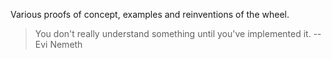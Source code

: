 Various proofs of concept, examples and reinventions of the wheel.

> You don't really understand something until you've implemented it. -- Evi Nemeth

